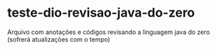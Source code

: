 # teste-dio-revisao-java-do-zero
Arquivo com anotações e códigos revisando a linguagem java do zero (sofrerá atualizações com o tempo)
